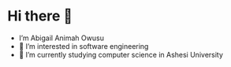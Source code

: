 # Hi there 👋


- I’m Abigail Animah Owusu
- 👀 I’m interested in software engineering 
- 🌱 I’m currently studying computer science in Ashesi University 



